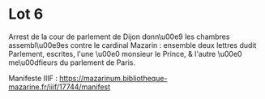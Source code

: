 # Lot 6

Arrest de la cour de parlement de Dijon donn\u00e9 les chambres assembl\u00e9es contre le cardinal Mazarin : ensemble deux lettres dudit Parlement, escrites, l'une \u00e0 monsieur le Prince, & l'autre \u00e0 me\u00dfieurs du parlement de Paris.

Manifeste IIIF : https://mazarinum.bibliotheque-mazarine.fr/iiif/17744/manifest